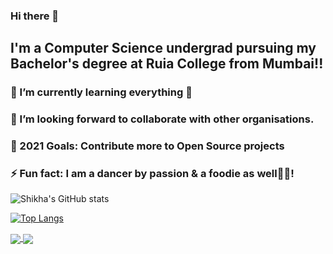 ### Hi there 👋

## I'm a Computer Science undergrad pursuing my Bachelor's degree at Ruia College from Mumbai!!
### 🌱 I’m currently learning everything 🤣
### 👯 I’m looking forward to collaborate with other organisations.
### 🚀 2021 Goals: Contribute more to Open Source projects
### ⚡ Fun fact: I am a dancer by passion & a foodie as well🍕😂!   
 ![Shikha's GitHub stats](https://github-readme-stats.vercel.app/api?username=shikha12264&show_icons=true&theme=dark)
 
 [![Top Langs](https://github-readme-stats.vercel.app/api/top-langs/?username=shikha12264)](https://github.com/shikha12264/github-readme-stats&show_icons=true&theme=dark)

<a href="https://github.com/shikha12264/github-readme-stats">
  <img align="center" src="https://github-readme-stats.vercel.app/api/pin/?username=shikha12264&repo=Covid-19-NGO-Website-HTML-CSS-JAVASCRIPT-" />
</a>
<a href="https://github.com/shikha12264/Covid-19-NGO-Website-HTML-CSS-JAVASCRIPT-">
  <img align="center" src="https://github-readme-stats.vercel.app/api/pin/?username=shikha12264&repo=Spiderbot-in-python" />
</a>


